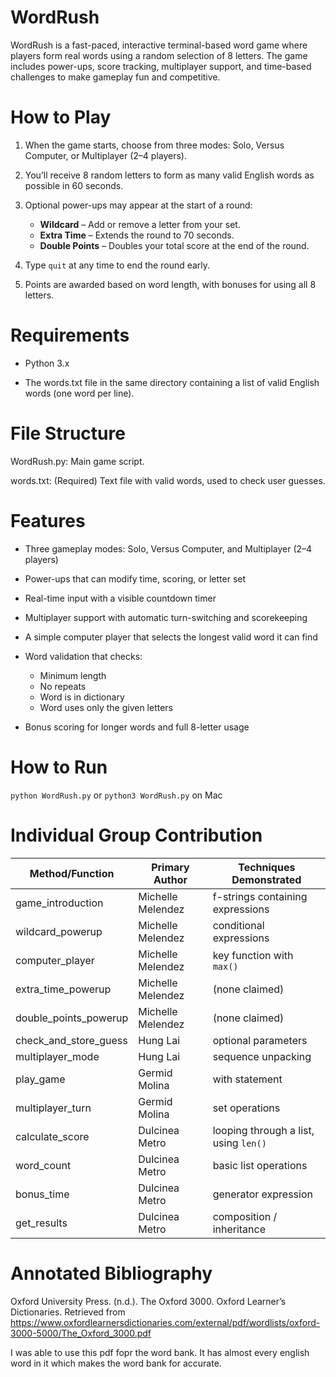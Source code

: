 # WordRush
WordRush is a fast-paced, interactive terminal-based word game where players form real words using a random selection of 8 letters. The game includes power-ups, score tracking, multiplayer support, and time-based challenges to make gameplay fun and competitive.

# How to Play
1. When the game starts, choose from three modes: Solo, Versus Computer, or Multiplayer (2–4 players).

2. You’ll receive 8 random letters to form as many valid English words as possible in 60 seconds.

3. Optional power-ups may appear at the start of a round:
   - **Wildcard** – Add or remove a letter from your set.
   - **Extra Time** – Extends the round to 70 seconds.
   - **Double Points** – Doubles your total score at the end of the round.

4. Type `quit` at any time to end the round early.

5. Points are awarded based on word length, with bonuses for using all 8 letters.

# Requirements
- Python 3.x

- The words.txt file in the same directory containing a list of valid English words (one word per line).

# File Structure
WordRush.py: Main game script.

words.txt: (Required) Text file with valid words, used to check user guesses.

# Features
- Three gameplay modes: Solo, Versus Computer, and Multiplayer (2–4 players)

- Power-ups that can modify time, scoring, or letter set

- Real-time input with a visible countdown timer

- Multiplayer support with automatic turn-switching and scorekeeping

- A simple computer player that selects the longest valid word it can find

- Word validation that checks:
  - Minimum length
  - No repeats
  - Word is in dictionary
  - Word uses only the given letters
- Bonus scoring for longer words and full 8-letter usage


# How to Run
`python WordRush.py`
or
`python3 WordRush.py` on Mac




# Individual Group Contribution

| Method/Function           | Primary Author     | Techniques Demonstrated                         |
|---------------------------|--------------------|-------------------------------------------------|
| game_introduction         | Michelle Melendez  | f-strings containing expressions                |
| wildcard_powerup          | Michelle Melendez  | conditional expressions                         |
| computer_player           | Michelle Melendez  | key function with `max()`                       |
| extra_time_powerup        | Michelle Melendez  | (none claimed)                                  |
| double_points_powerup     | Michelle Melendez  | (none claimed)                                  |
| check_and_store_guess     | Hung Lai           | optional parameters                             |
| multiplayer_mode          | Hung Lai           | sequence unpacking                              |
| play_game                 | Germid Molina      | with statement                                  |
| multiplayer_turn          | Germid Molina      | set operations                                  |
| calculate_score           | Dulcinea Metro     | looping through a list, using `len()`           |
| word_count                | Dulcinea Metro     | basic list operations                           |
| bonus_time                | Dulcinea Metro     | generator expression                            |
| get_results               | Dulcinea Metro     | composition / inheritance                       |



# Annotated Bibliography
 
Oxford University Press. (n.d.). The Oxford 3000. Oxford Learner’s Dictionaries. Retrieved from https://www.oxfordlearnersdictionaries.com/external/pdf/wordlists/oxford-3000-5000/The_Oxford_3000.pdf 

I was able to use this pdf fopr the word bank. It has almost every english word in it which makes the word bank for accurate. 
